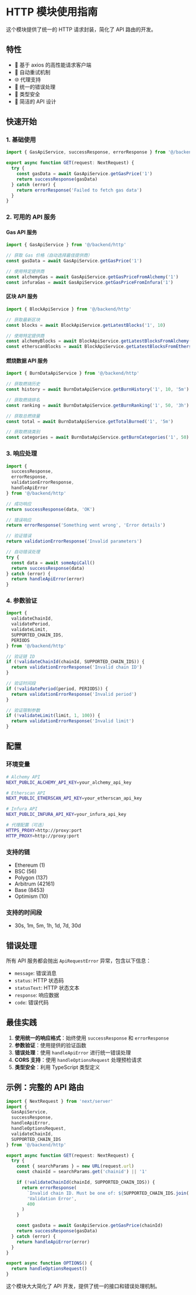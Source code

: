 # HTTP 模块使用指南

这个模块提供了统一的 HTTP 请求封装，简化了 API 路由的开发。

## 特性

- 🚀 基于 axios 的高性能请求客户端
- 🔄 自动重试机制
- 🌐 代理支持
- 📝 统一的错误处理
- 🎯 类型安全
- 🔧 简洁的 API 设计

## 快速开始

### 1. 基础使用

```typescript
import { GasApiService, successResponse, errorResponse } from '@/backend/http'

export async function GET(request: NextRequest) {
  try {
    const gasData = await GasApiService.getGasPrice('1')
    return successResponse(gasData)
  } catch (error) {
    return errorResponse('Failed to fetch gas data')
  }
}
```

### 2. 可用的 API 服务

#### Gas API 服务
```typescript
import { GasApiService } from '@/backend/http'

// 获取 Gas 价格（自动选择最佳提供商）
const gasData = await GasApiService.getGasPrice('1')

// 使用特定提供商
const alchemyGas = await GasApiService.getGasPriceFromAlchemy('1')
const infuraGas = await GasApiService.getGasPriceFromInfura('1')
```

#### 区块 API 服务
```typescript
import { BlockApiService } from '@/backend/http'

// 获取最新区块
const blocks = await BlockApiService.getLatestBlocks('1', 10)

// 使用特定提供商
const alchemyBlocks = await BlockApiService.getLatestBlocksFromAlchemy('1', 10)
const etherscanBlocks = await BlockApiService.getLatestBlocksFromEtherscan('1', 10)
```

#### 燃烧数据 API 服务
```typescript
import { BurnDataApiService } from '@/backend/http'

// 获取燃烧历史
const history = await BurnDataApiService.getBurnHistory('1', 10, '5m')

// 获取燃烧排名
const ranking = await BurnDataApiService.getBurnRanking('1', 50, '3h')

// 获取总燃烧量
const total = await BurnDataApiService.getTotalBurned('1', '5m')

// 获取燃烧类别
const categories = await BurnDataApiService.getBurnCategories('1', 50)
```

### 3. 响应处理

```typescript
import { 
  successResponse, 
  errorResponse, 
  validationErrorResponse,
  handleApiError 
} from '@/backend/http'

// 成功响应
return successResponse(data, 'OK')

// 错误响应
return errorResponse('Something went wrong', 'Error details')

// 验证错误
return validationErrorResponse('Invalid parameters')

// 自动错误处理
try {
  const data = await someApiCall()
  return successResponse(data)
} catch (error) {
  return handleApiError(error)
}
```

### 4. 参数验证

```typescript
import { 
  validateChainId, 
  validatePeriod, 
  validateLimit,
  SUPPORTED_CHAIN_IDS,
  PERIODS 
} from '@/backend/http'

// 验证链 ID
if (!validateChainId(chainId, SUPPORTED_CHAIN_IDS)) {
  return validationErrorResponse('Invalid chain ID')
}

// 验证时间段
if (!validatePeriod(period, PERIODS)) {
  return validationErrorResponse('Invalid period')
}

// 验证限制参数
if (!validateLimit(limit, 1, 100)) {
  return validationErrorResponse('Invalid limit')
}
```

## 配置

### 环境变量

```bash
# Alchemy API
NEXT_PUBLIC_ALCHEMY_API_KEY=your_alchemy_api_key

# Etherscan API
NEXT_PUBLIC_ETHERSCAN_API_KEY=your_etherscan_api_key

# Infura API
NEXT_PUBLIC_INFURA_API_KEY=your_infura_api_key

# 代理配置（可选）
HTTPS_PROXY=http://proxy:port
HTTP_PROXY=http://proxy:port
```

### 支持的链

- Ethereum (1)
- BSC (56)
- Polygon (137)
- Arbitrum (42161)
- Base (8453)
- Optimism (10)

### 支持的时间段

- 30s, 1m, 5m, 1h, 1d, 7d, 30d

## 错误处理

所有 API 服务都会抛出 `ApiRequestError` 异常，包含以下信息：

- `message`: 错误消息
- `status`: HTTP 状态码
- `statusText`: HTTP 状态文本
- `response`: 响应数据
- `code`: 错误代码

## 最佳实践

1. **使用统一的响应格式**：始终使用 `successResponse` 和 `errorResponse`
2. **参数验证**：使用提供的验证函数
3. **错误处理**：使用 `handleApiError` 进行统一错误处理
4. **CORS 支持**：使用 `handleOptionsRequest` 处理预检请求
5. **类型安全**：利用 TypeScript 类型定义

## 示例：完整的 API 路由

```typescript
import { NextRequest } from 'next/server'
import { 
  GasApiService, 
  successResponse, 
  handleApiError,
  handleOptionsRequest,
  validateChainId,
  SUPPORTED_CHAIN_IDS 
} from '@/backend/http'

export async function GET(request: NextRequest) {
  try {
    const { searchParams } = new URL(request.url)
    const chainId = searchParams.get('chainid') || '1'

    if (!validateChainId(chainId, SUPPORTED_CHAIN_IDS)) {
      return errorResponse(
        `Invalid chain ID. Must be one of: ${SUPPORTED_CHAIN_IDS.join(', ')}`,
        'Validation Error',
        400
      )
    }

    const gasData = await GasApiService.getGasPrice(chainId)
    return successResponse(gasData)
  } catch (error) {
    return handleApiError(error)
  }
}

export async function OPTIONS() {
  return handleOptionsRequest()
}
```

这个模块大大简化了 API 开发，提供了统一的接口和错误处理机制。
